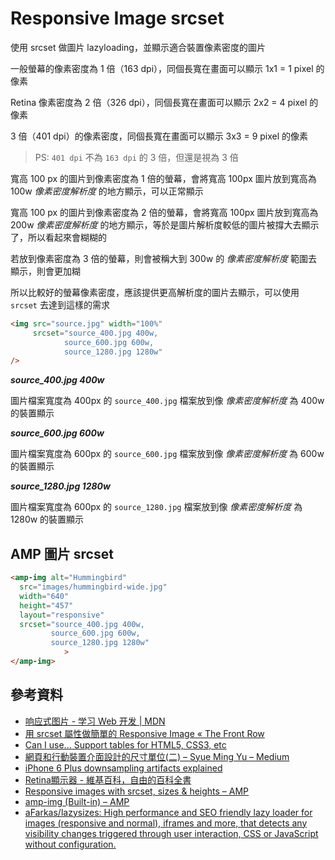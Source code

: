 # Responsive Image srcset

使用 srcset 做圖片 lazyloading，並顯示適合裝置像素密度的圖片

一般螢幕的像素密度為 1 倍（163 dpi），同個長寬在畫面可以顯示 1x1 = 1 pixel 的像素

Retina 像素密度為 2 倍（326 dpi），同個長寬在畫面可以顯示 2x2 = 4 pixel 的像素

3 倍（401 dpi）的像素密度，同個長寬在畫面可以顯示 3x3 = 9 pixel 的像素

> PS: `401 dpi` 不為 `163 dpi` 的 3 倍，但還是視為 3 倍


寬高 100 px 的圖片到像素密度為 1 倍的螢幕，會將寬高 100px 圖片放到寬高為 100w *像素密度解析度* 的地方顯示，可以正常顯示

寬高 100 px 的圖片到像素密度為 2 倍的螢幕，會將寬高 100px 圖片放到寬高為 200w *像素密度解析度* 的地方顯示，等於是圖片解析度較低的圖片被撐大去顯示了，所以看起來會糊糊的

若放到像素密度為 3 倍的螢幕，則會被稱大到 300w 的 *像素密度解析度* 範圍去顯示，則會更加糊

所以比較好的螢幕像素密度，應該提供更高解析度的圖片去顯示，可以使用 `srcset` 去達到這樣的需求

```html
<img src="source.jpg" width="100%"
     srcset="source_400.jpg 400w,
            source_600.jpg 600w,
            source_1280.jpg 1280w"
/>
```

***source_400.jpg 400w***

圖片檔案寬度為 400px 的 `source_400.jpg` 檔案放到像 *像素密度解析度* 為 400w 的裝置顯示


***source_600.jpg 600w***

圖片檔案寬度為 600px 的 `source_600.jpg` 檔案放到像 *像素密度解析度* 為 600w 的裝置顯示

***source_1280.jpg 1280w***

圖片檔案寬度為 600px 的 `source_1280.jpg` 檔案放到像 *像素密度解析度* 為 1280w 的裝置顯示


## AMP 圖片 srcset

```html
<amp-img alt="Hummingbird"
  src="images/hummingbird-wide.jpg"
  width="640"
  height="457"
  layout="responsive"
  srcset="source_400.jpg 400w,
         source_600.jpg 600w,
         source_1280.jpg 1280w"
            >
</amp-img>
```

## 參考資料
* [响应式图片 - 学习 Web 开发 | MDN](https://developer.mozilla.org/zh-CN/docs/Learn/HTML/Multimedia_and_embedding/Responsive_images)
* [用 srcset 屬性做簡單的 Responsive Image « The Front Row](http://blog.zhusee.in/post/248199/basic-responsive-image-with-srcset-property)
* [Can I use... Support tables for HTML5, CSS3, etc](https://caniuse.com/#feat=srcset)
* [網頁和行動裝置介面設計的尺寸單位(二) – Syue Ming Yu – Medium](https://medium.com/@syuemingyu/%E7%B6%B2%E9%A0%81%E5%92%8C%E8%A1%8C%E5%8B%95%E8%A3%9D%E7%BD%AE%E4%BB%8B%E9%9D%A2%E8%A8%AD%E8%A8%88%E7%9A%84%E5%B0%BA%E5%AF%B8%E5%96%AE%E4%BD%8D-%E4%BA%8C-17dd1590a851)
* [iPhone 6 Plus downsampling artifacts explained](http://www.idownloadblog.com/2014/11/20/iphone-6-downsampling-explained/)
* [Retina顯示器 - 維基百科，自由的百科全書](https://zh.wikipedia.org/wiki/Retina%E6%98%BE%E7%A4%BA%E5%B1%8F)
* [Responsive images with srcset, sizes & heights – AMP](https://www.ampproject.org/docs/design/responsive/art_direction)
* [amp-img (Built-in) – AMP](https://www.ampproject.org/docs/reference/components/amp-img)
* [aFarkas/lazysizes: High performance and SEO friendly lazy loader for images (responsive and normal), iframes and more, that detects any visibility changes triggered through user interaction, CSS or JavaScript without configuration.](https://github.com/aFarkas/lazysizes)
